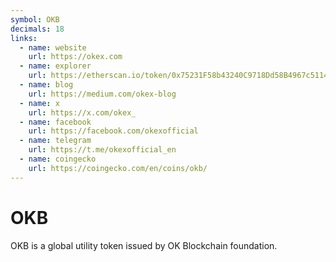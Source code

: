 ```yaml
---
symbol: OKB
decimals: 18
links:
  - name: website
    url: https://okex.com
  - name: explorer
    url: https://etherscan.io/token/0x75231F58b43240C9718Dd58B4967c5114342a86c
  - name: blog
    url: https://medium.com/okex-blog
  - name: x
    url: https://x.com/okex_
  - name: facebook
    url: https://facebook.com/okexofficial
  - name: telegram
    url: https://t.me/okexofficial_en
  - name: coingecko
    url: https://coingecko.com/en/coins/okb/
---
```


# OKB

OKB is a global utility token issued by OK Blockchain foundation.
